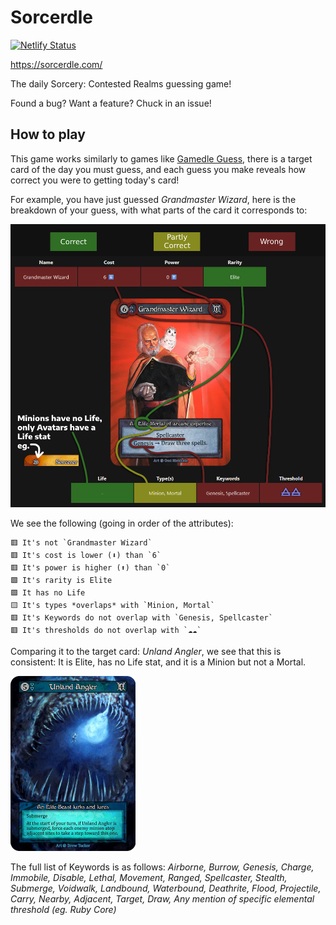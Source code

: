 # Sorcerdle
[![Netlify Status](https://api.netlify.com/api/v1/badges/dd7e03f6-ee40-4fb8-9ab7-06ef912560c8/deploy-status)](https://app.netlify.com/sites/sorcerdle/deploys)

https://sorcerdle.com/

The daily Sorcery: Contested Realms guessing game!

Found a bug? Want a feature? Chuck in an issue!

## How to play

This game works similarly to games like [Gamedle Guess](https://www.gamedle.wtf/guess), there is a target card of the day you must guess, and each guess you make reveals how correct you were to getting today's card!

For example, you have just guessed *Grandmaster Wizard*, here is the breakdown of your guess, with what parts of the card it corresponds to:

![Diagram of How to play](HowToPlay.png)

We see the following (going in order of the attributes):
```
🟥 It's not `Grandmaster Wizard` 
🟥 It's cost is lower (⬇️) than `6`
🟥 It's power is higher (⬆️) than `0`
🟩 It's rarity is Elite
🟩 It has no Life
🟨 It's types *overlaps* with `Minion, Mortal`
🟥 It's Keywords do not overlap with `Genesis, Spellcaster`
🟥 It's thresholds do not overlap with `☁️☁️`
```

Comparing it to the target card: *Unland Angler*, we see that this is consistent: It is Elite, has no Life stat, and it is a Minion but not a Mortal.
<!-- ![Unland Angler](unland_angler.png) -->
<img src="unland_angler.png" alt="Unland Angler" style="width:200px"/>

The full list of Keywords is as follows:
*Airborne, Burrow, Genesis, Charge, Immobile, Disable, Lethal, Movement, Ranged, Spellcaster, Stealth, Submerge, Voidwalk, Landbound, Waterbound, Deathrite, Flood, Projectile, Carry, Nearby, Adjacent, Target, Draw, Any mention of specific elemental threshold (eg. Ruby Core)*
